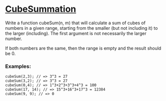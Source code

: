 # [CubeSummation](https://www.codewars.com/kata/550e9fd127c656709400024d) #

Write a function cubeSum(n, m) that will calculate a sum of cubes of numbers in a given range, starting from the smaller (but not including it) to the larger (including). The first argument is not necessarily the larger number.

If both numbers are the same, then the range is empty and the result should be 0.

### Examples: ###

    cubeSum(2,3); // => 3^3 = 27
    cubeSum(3,2); // => 3^3 = 27
    cubeSum(0,4); // => 1^3+2^3+3^3+4^3 = 100
    cubeSum(17, 14); // => 15^3+16^3+17^3 = 12384
    cubeSum(9, 9); // => 0
